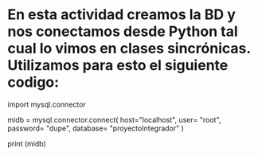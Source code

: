 # En esta actividad creamos la BD y nos conectamos desde Python tal cual lo vimos en clases sincrónicas. Utilizamos para esto el siguiente codigo:


import mysql.connector

midb = mysql.connector.connect(
    host="localhost",
    user= "root",
    password= "dupe",
    database= "proyectoIntegrador"
)

print (midb)
